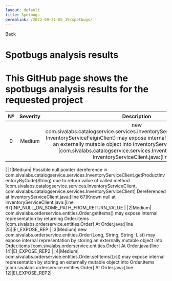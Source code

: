 ```yaml
---
layout: default
title: Spotbugs
permalink: /2022-09-21-05_39/spotbugs/
---
```

<section id="downloads">  
<a onclick="window.history.back()">Back</a></section>

 
Spotbugs analysis results
=========================

# This GitHub page shows the spotbugs analysis results for the requested project

|Nº|Severity|Description|Bug|
| :---: | :---: | :---: | :---: |
|0|Medium| new com.sivalabs.catalogservice.services.InventoryServiceClient(RestTemplate, InventoryServiceFeignClient) may expose internal representation by storing an externally mutable object into InventoryServiceClient.restTemplate [com.sivalabs.catalogservice.services.InventoryServiceClient] At InventoryServiceClient.java:[line 29]|EI_EXPOSE_REP2
|
|1|Medium| Possible null pointer dereference in com.sivalabs.catalogservice.services.InventoryServiceClient.getProductInventoryByCode(String) due to return value of called method [com.sivalabs.catalogservice.services.InventoryServiceClient, com.sivalabs.catalogservice.services.InventoryServiceClient] Dereferenced at InventoryServiceClient.java:[line 67]Known null at InventoryServiceClient.java:[line 67]|NP_NULL_ON_SOME_PATH_FROM_RETURN_VALUE
|
|2|Medium| com.sivalabs.orderservice.entities.Order.getItems() may expose internal representation by returning Order.items [com.sivalabs.orderservice.entities.Order] At Order.java:[line 25]|EI_EXPOSE_REP
|
|3|Medium| new com.sivalabs.orderservice.entities.Order(Long, String, String, List) may expose internal representation by storing an externally mutable object into Order.items [com.sivalabs.orderservice.entities.Order] At Order.java:[line 14]|EI_EXPOSE_REP2
|
|4|Medium| com.sivalabs.orderservice.entities.Order.setItems(List) may expose internal representation by storing an externally mutable object into Order.items [com.sivalabs.orderservice.entities.Order] At Order.java:[line 12]|EI_EXPOSE_REP2|
